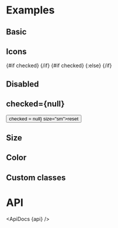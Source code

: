 <script>
  import { mdiCheck, mdiClose } from '@mdi/js';

  import api from '$lib/components/Switch.svelte?raw&sveld';
  import ApiDocs from '$lib/components/ApiDocs.svelte';

  import AppBar from '$lib/components/AppBar.svelte';
  import Button from '$lib/components/Button.svelte';
  import Icon from '$lib/components/Icon.svelte';
  import Switch from '$lib/components/Switch.svelte';
  import Preview from '$lib/components/Preview.svelte';

  let checked = null;
</script>

# Examples

## Basic

<Preview>
  <div class="grid gap-2">
    <Switch />
    <Switch checked />
  </div>
</Preview>

## Icons

<Preview>
  <div class="grid gap-2">
    <Switch let:checked>
      {#if checked}
        <Icon path={mdiCheck} class="text-blue-500" size=".8em" />
      {/if}
    </Switch>
    <Switch let:checked>
      {#if checked}
        <Icon path={mdiCheck} class="text-blue-500" size=".8em" />
      {:else}
        <Icon path={mdiClose} class="text-gray-400" size=".8em" />
      {/if}
    </Switch>
  </div>
</Preview>

## Disabled

<Preview>
  <div class="grid gap-2">
    <Switch disabled />
    <Switch disabled checked />
    <Switch disabled>
      <Icon path={mdiCheck} class="text-black/50" size=".8em" />
    </Switch>
  </div>
</Preview>

## checked={null}

<Preview>
  <Switch bind:checked />
  <Button on:click={() => checked = null} size="sm">reset</Button>
</Preview>

## Size

<Preview>
  <div class="grid gap-2">
    <Switch size="sm" />
    <Switch size="md" />
    <Switch size="lg" />
  </div>
</Preview>

## Color

<Preview>
  <div class="inline-grid grid-cols-[auto,auto] gap-2">
    <Switch color="red" />
    <Switch checked color="red" />
    <Switch color="green" />
    <Switch checked color="green" />
    <Switch color="purple" />
    <Switch checked color="purple" />
  </div>
</Preview>

## Custom classes

<Preview>
  <div class="grid gap-2">
    <Switch color="green" classes={{ switch: 'data-[checked=false]:bg-red-500 data-[checked=false]:border-red-500' }} />
    <Switch classes={{ switch: 'bg-white border-gray-400', toggle: 'data-[checked=false]:bg-red-500 data-[checked=true]:bg-green-500' }} />
  </div>
</Preview>

# API

<ApiDocs {api} />

